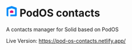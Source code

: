 # <img src="../assets/logo.png" alt="image" style="width:30px;height:auto;"> PodOS contacts

A contacts manager for Solid based on PodOS

Live Version: https://pod-os-contacts.netlify.app/